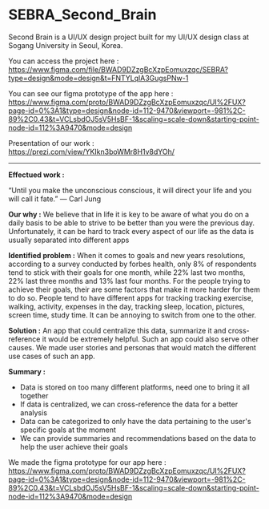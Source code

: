 # SEBRA_Second_Brain
Second Brain is a UI/UX design project built for my UI/UX design class at Sogang University in Seoul, Korea.

You can access the project here :
https://www.figma.com/file/BWAD9DZzgBcXzpEomuxzqc/SEBRA?type=design&mode=design&t=FNTYLqlA3GugsPNw-1

You can see our figma prototype of the app here :
https://www.figma.com/proto/BWAD9DZzgBcXzpEomuxzqc/UI%2FUX?page-id=0%3A1&type=design&node-id=112-9470&viewport=-981%2C-89%2C0.43&t=VCLsbdOJ5sV5HsBF-1&scaling=scale-down&starting-point-node-id=112%3A9470&mode=design

Presentation of our work :
https://prezi.com/view/YKIkn3boWMr8H1v8dYOh/

_______________________________________________________________________________________________________________________
**Effectued work :**

“Until you make the unconscious conscious, it will direct your life and you will call it fate.” — Carl Jung

**Our why :**
We believe that in life it is key to be aware of what you do on a daily basis to be able to strive to be better than you were the previous day.
Unfortunately, it can be hard to track every aspect of our life as the data is usually separated into different apps

**Identified problem :**
When it comes to goals and new years resolutions, according to a survey conducted by forbes health, only 8% of respondents tend to stick with their goals for one month, while 22% last two months, 22% last three months and 13% last four months.
For the people trying to achieve their goals, their are some factors that make it more harder for them to do so.
People tend to have different apps for tracking tracking exercise, walking, activity, expenses in the day, tracking sleep, location, pictures, screen time, study time. It can be annoying to switch from one to the other. 

**Solution :**
An app that could centralize this data, summarize it and cross-reference it would be extremely helpful. Such an app could also serve other causes.
We made user stories and personas that would match the different use cases of such an app.

**Summary :**
- Data is stored on too many different platforms, need one to bring it all together
- If data is centralized, we can cross-reference the data for a better analysis
- Data can be categorized to only have the data pertaining to the user's specific goals at the moment
- We can provide summaries and recommendations based on the data to help the user achieve their goals

We made the figma prototype for our app here :
https://www.figma.com/proto/BWAD9DZzgBcXzpEomuxzqc/UI%2FUX?page-id=0%3A1&type=design&node-id=112-9470&viewport=-981%2C-89%2C0.43&t=VCLsbdOJ5sV5HsBF-1&scaling=scale-down&starting-point-node-id=112%3A9470&mode=design





